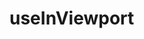 <!--
 * @Author: HfWang
 * @Date: 2023-06-12 10:16:27
 * @LastEditors: HfWang
 * @LastEditTime: 2023-06-12 10:16:52
 * @FilePath: \code\hooks-analysis\hooks\ahooks\3-02-useInViewport.md
-->
# useInViewport